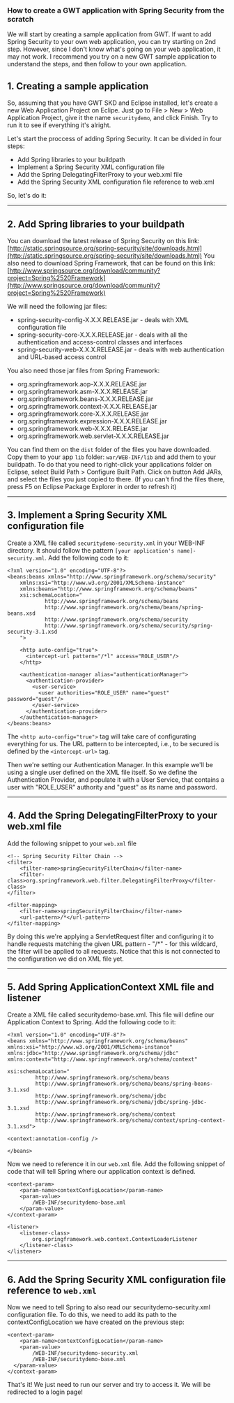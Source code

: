 ### How to create a GWT application with Spring Security from the scratch

We will start by creating a sample application from GWT. If want to add Spring Security to your own web application, you can try starting on 2nd step. However, since I don't know what's going on your web application, it may not work. I recommend you try on a new GWT sample application to understand the steps, and then follow to your own application.

## 1. Creating a sample application

So, assuming that you have GWT SKD and Eclipse installed, let's create a new Web Application Project on Eclipe. Just go to File > New > Web Application Project, give it the name `securitydemo`, and click Finish. Try to run it to see if everything it's alright.

Let's start the proccess of adding Spring Security. It can be divided in four steps:

  - Add Spring libraries to your buildpath
  - Implement a Spring Security XML configuration file
  - Add the Spring DelegatingFilterProxy to your web.xml file
  - Add the Spring Security XML configuration file reference to web.xml
  
So, let's do it:

***

## 2. Add Spring libraries to your buildpath

You can download the latest release of Spring Security on this link: [http://static.springsource.org/spring-security/site/downloads.html](http://static.springsource.org/spring-security/site/downloads.html)
You also need to download Spring Framework, that can be found on this link: [http://www.springsource.org/download/community?project=Spring%2520Framework](http://www.springsource.org/download/community?project=Spring%2520Framework)

We will need the following jar files:

  - spring-security-config-X.X.X.RELEASE.jar - deals with XML configuration file
  - spring-security-core-X.X.X.RELEASE.jar - deals with all the authentication and access-control classes and interfaces
  - spring-security-web-X.X.X.RELEASE.jar - deals with web authentication and URL-based access control

You also need those jar files from Spring Framework:

  - org.springframework.aop-X.X.X.RELEASE.jar
  - org.springframework.asm-X.X.X.RELEASE.jar
  - org.springframework.beans-X.X.X.RELEASE.jar
  - org.springframework.context-X.X.X.RELEASE.jar
  - org.springframework.core-X.X.X.RELEASE.jar
  - org.springframework.expression-X.X.X.RELEASE.jar
  - org.springframework.web-X.X.X.RELEASE.jar
  - org.springframework.web.servlet-X.X.X.RELEASE.jar

You can find them on the `dist` folder of the files you have downloaded. Copy them to your app `lib` folder: `war/WEB-INF/lib` and add them to your buildpath. To do that you need to right-click your applications folder on Eclipse, select Build Path > Configure Built Path. Click on button Add JARs, and select the files you just copied to there. (If you can't find the files there, press F5 on Eclipse Package Explorer in order to refresh it)

***

## 3. Implement a Spring Security XML configuration file

Create a XML file called `securitydemo-security.xml` in your WEB-INF directory. It should follow the pattern `[your application's name]-security.xml`. Add the following code to it:

    <?xml version="1.0" encoding="UTF-8"?>
    <beans:beans xmlns="http://www.springframework.org/schema/security"
        xmlns:xsi="http://www.w3.org/2001/XMLSchema-instance"
        xmlns:beans="http://www.springframework.org/schema/beans"
        xsi:schemaLocation="
                http://www.springframework.org/schema/beans 
                http://www.springframework.org/schema/beans/spring-beans.xsd
                http://www.springframework.org/schema/security 
                http://www.springframework.org/schema/security/spring-security-3.1.xsd
        ">

        <http auto-config="true">
          <intercept-url pattern="/*l" access="ROLE_USER"/>
        </http>
        
        <authentication-manager alias="authenticationManager">
          <authentication-provider>
            <user-service>
              <user authorities="ROLE_USER" name="guest" password="guest"/>
            </user-service>
          </authentication-provider>
        </authentication-manager>
    </beans:beans>

The `<http auto-config="true">` tag will take care of configurating everything for us. The URL pattern to be intercepted, i.e., to be secured is defined by the `<intercept-url>` tag.

Then we're setting our Authentication Manager. In this example we'll be using a single user defined on the XML file itself. So we define the Authentication Provider, and populate it with a User Service, that contains a user with "ROLE_USER" authority and "guest" as its name and password.

***

## 4. Add the Spring DelegatingFilterProxy to your web.xml file

Add the following snippet to your `web.xml` file

	<!-- Spring Security Filter Chain -->
	<filter>
		<filter-name>springSecurityFilterChain</filter-name>
		<filter-class>org.springframework.web.filter.DelegatingFilterProxy</filter-class>
	</filter>

	<filter-mapping>
		<filter-name>springSecurityFilterChain</filter-name>
		<url-pattern>/*</url-pattern>
	</filter-mapping>
	
By doing this we're applying a ServletRequest filter and configuring it to handle requests matching the given URL pattern - "/*" - for this wildcard, the filter will be applied to all requests. Notice that this is not connected to the configuration we did on XML file yet.

***

## 5. Add Spring ApplicationContext XML file and listener

Create a XML file called securitydemo-base.xml. This file will define our Application Context to Spring. Add the following code to it:

    <?xml version="1.0" encoding="UTF-8"?>
    <beans xmlns="http://www.springframework.org/schema/beans"
	xmlns:xsi="http://www.w3.org/2001/XMLSchema-instance" xmlns:jdbc="http://www.springframework.org/schema/jdbc"
	xmlns:context="http://www.springframework.org/schema/context"

	xsi:schemaLocation="
			 http://www.springframework.org/schema/beans
			 http://www.springframework.org/schema/beans/spring-beans-3.1.xsd
			 http://www.springframework.org/schema/jdbc
			 http://www.springframework.org/schema/jdbc/spring-jdbc-3.1.xsd
			 http://www.springframework.org/schema/context
			 http://www.springframework.org/schema/context/spring-context-3.1.xsd">

	<context:annotation-config />

    </beans>

Now we need to reference it in our `web.xml` file. Add the following snippet of code that will tell Spring where our application context is defined.

	<context-param>
		<param-name>contextConfigLocation</param-name>
		<param-value>
			/WEB-INF/securitydemo-base.xml
		</param-value>
	</context-param>

	<listener>
		<listener-class>
			org.springframework.web.context.ContextLoaderListener
	 	</listener-class>
	</listener>

***

## 6. Add the Spring Security XML configuration file reference to `web.xml`

Now we need to tell Spring to also read our securitydemo-security.xml configuration file. To do this, we need to add its path to the contextConfigLocation we have created on the previous step:

	<context-param>
		<param-name>contextConfigLocation</param-name>
		<param-value>
			/WEB-INF/securitydemo-security.xml
			/WEB-INF/securitydemo-base.xml
	  </param-value>
	</context-param>
	
That's it! We just need to run our server and try to access it. We will be redirected to a login page!
